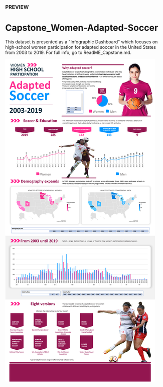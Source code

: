 ### PREVIEW
# Capstone_Women-Adapted-Soccer
This dataset is presented as a "Infographic Dashboard" which focuses on high-school women participation for adapted soccer in the United States from 2003 to 2019. For full info, go to ReadME_Capstone.md.

![Capstone_Screenshot_3000](Capstone_Screenshot_3000.jpg)

